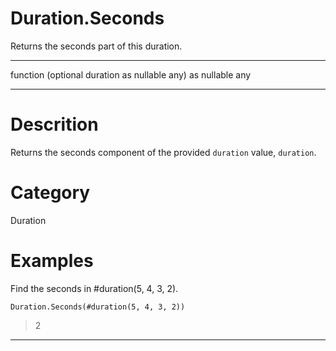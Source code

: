 ﻿# Duration.Seconds
Returns the seconds part of this duration.
***
function (optional duration as nullable any) as nullable any
***
# Descrition 
Returns the seconds component of the provided <code>duration</code> value, <code>duration</code>.
# Category 
Duration
# Examples 
Find the seconds in #duration(5, 4, 3, 2).
```
Duration.Seconds(#duration(5, 4, 3, 2))
```
> 2
***

